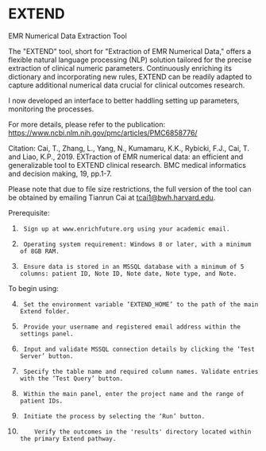 # EXTEND
EMR Numerical Data Extraction Tool

The "EXTEND" tool, short for "Extraction of EMR Numerical Data," offers a flexible natural language processing (NLP) solution tailored for the precise extraction of clinical numeric parameters. Continuously enriching its dictionary and incorporating new rules, EXTEND can be readily adapted to capture additional numerical data crucial for clinical outcomes research.

I now developed an interface to better haddling setting up parameters, monitoring the processes.

For more details, please refer to the publication:
        https://www.ncbi.nlm.nih.gov/pmc/articles/PMC6858776/
        
Citation:
Cai, T., Zhang, L., Yang, N., Kumamaru, K.K., Rybicki, F.J., Cai, T. and Liao, K.P., 2019. EXTraction of EMR numerical data: an efficient and             generalizable tool to EXTEND clinical research. BMC medical informatics and decision making, 19, pp.1-7.

Please note that due to file size restrictions, the full version of the tool can be obtained by emailing Tianrun Cai at tcai1@bwh.harvard.edu.

Prerequisite: 
1.	    Sign up at www.enrichfuture.org using your academic email.
2.	    Operating system requirement: Windows 8 or later, with a minimum of 8GB RAM.
3.	    Ensure data is stored in an MSSQL database with a minimum of 5 columns: patient ID, Note ID, Note date, Note type, and Note.
   
To begin using:

4.	    Set the environment variable ‘EXTEND_HOME’ to the path of the main Extend folder.
5.	    Provide your username and registered email address within the settings panel.
6.	    Input and validate MSSQL connection details by clicking the ‘Test Server’ button.
7.	    Specify the table name and required column names. Validate entries with the ‘Test Query’ button.
8.	    Within the main panel, enter the project name and the range of patient IDs.
9.	    Initiate the process by selecting the ‘Run’ button.
10.         Verify the outcomes in the 'results' directory located within the primary Extend pathway.



